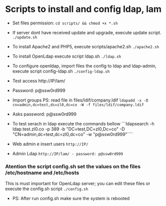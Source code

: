 # Scripts to install and config ldap, lam 
- Set files permission:
```cd scripts/ && chmod +x *.sh```

- If server dont have received update and upgrade, execute update script.
```./update.sh```

- To install Apache2 and PHP5, execute scripts/apache2.sh
```./apache2.sh```

- To install OpenLdap execute script ldap.sh
```./ldap.sh```

- To configure openldap, import files the config to ldap and ldap-admin, execute script config-ldap.sh
```./config-ldap.sh```

- Test access http://IP/lam/
- Password: p@ssw0rd999

- Import groups 
PS: read file in files/ldif/company.ldif
```ldapadd -x -D cn=admin,dc=test,dc=zl0,dc=co -W -f files/ldif/company.ldif```
- Asks password: p@ssw0rd999

- To test serach in ldap execute the commands bellow
```ldapsearch -h ldap.test.zl0.co -p 389 -b "DC=test,DC=zl0,Dc=co" -D "CN=admin,dc=test,dc=zl0,dc=co" -w "p@ssw0rd999"````

- Web admin e insert users
```http://IP/```

- Admin Ldap
```http://IP/lam/ - password: p@ssw0rd999```

### Atention the script config.sh set the values on the files /etc/hostname and /etc/hosts
This is must important for OpenLdap server; you can edit these files or execute the config.sh script
```./config.sh```
* PS: After run config.sh make sure the system is rebooted

